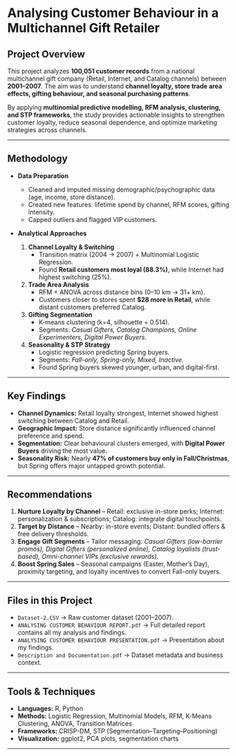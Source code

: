 #  Analysing Customer Behaviour in a Multichannel Gift Retailer  

##  Project Overview  
This project analyzes **100,051 customer records** from a national multichannel gift company (Retail, Internet, and Catalog channels) between **2001–2007**. The aim was to understand **channel loyalty, store trade area effects, gifting behaviour, and seasonal purchasing patterns**.  

By applying **multinomial predictive modelling, RFM analysis, clustering, and STP frameworks**, the study provides actionable insights to strengthen customer loyalty, reduce seasonal dependence, and optimize marketing strategies across channels.  

---

##  Methodology  
- **Data Preparation**  
  - Cleaned and imputed missing demographic/psychographic data (age, income, store distance).  
  - Created new features: lifetime spend by channel, RFM scores, gifting intensity.  
  - Capped outliers and flagged VIP customers.  

- **Analytical Approaches**  
  1. **Channel Loyalty & Switching**  
     - Transition matrix (2004 → 2007) + Multinomial Logistic Regression.  
     - Found **Retail customers most loyal (88.3%)**, while Internet had highest switching (25%).  
  2. **Trade Area Analysis**  
     - RFM + ANOVA across distance bins (0–10 km → 31+ km).  
     - Customers closer to stores spent **$28 more in Retail**, while distant customers preferred Catalog.  
  3. **Gifting Segmentation**  
     - K-means clustering (k=4, silhouette = 0.514).  
     - Segments: *Casual Gifters, Catalog Champions, Online Experimenters, Digital Power Buyers*.  
  4. **Seasonality & STP Strategy**  
     - Logistic regression predicting Spring buyers.  
     - Segments: *Fall-only, Spring-only, Mixed, Inactive*.  
     - Found Spring buyers skewed younger, urban, and digital-first.  

---

##  Key Findings  
- **Channel Dynamics:** Retail loyalty strongest, Internet showed highest switching between Catalog and Retail.  
- **Geographic Impact:** Store distance significantly influenced channel preference and spend.  
- **Segmentation:** Clear behavioural clusters emerged, with **Digital Power Buyers** driving the most value.  
- **Seasonality Risk:** Nearly **47% of customers buy only in Fall/Christmas**, but Spring offers major untapped growth potential.  

---

##  Recommendations  
1. **Nurture Loyalty by Channel** – Retail: exclusive in-store perks; Internet: personalization & subscriptions; Catalog: integrate digital touchpoints.  
2. **Target by Distance** – Nearby: in-store events; Distant: bundled offers & free delivery thresholds.  
3. **Engage Gift Segments** – Tailor messaging: *Casual Gifters (low-barrier promos), Digital Gifters (personalized online), Catalog loyalists (trust-based), Omni-channel VIPs (exclusive rewards)*.  
4. **Boost Spring Sales** – Seasonal campaigns (Easter, Mother’s Day), proximity targeting, and loyalty incentives to convert Fall-only buyers.  

---

##  Files in this Project  
- `Dataset-2.CSV` → Raw customer dataset (2001–2007).  
- `ANALYSING CUSTOMER BEHAVIOUR REPORT.pdf` → Full detailed report contains all my analysis and findings. 
- `ANALYSING CUSTOMER BEHAVIOUR PRESENTATION.pdf` → Presentation about my findings. 
- `Description and Documentation.pdf` → Dataset metadata and business context.  

---

##  Tools & Techniques  
- **Languages:** R, Python  
- **Methods:** Logistic Regression, Multinomial Models, RFM, K-Means Clustering, ANOVA, Transition Matrices  
- **Frameworks:** CRISP-DM, STP (Segmentation–Targeting–Positioning)  
- **Visualization:** ggplot2, PCA plots, segmentation charts  

---
